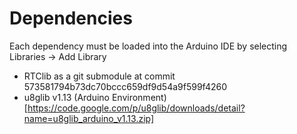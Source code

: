 Dependencies
============

Each dependency must be loaded into the Arduino IDE by selecting Libraries -> Add Library

* RTClib as a git submodule at commit 573581794b73dc70bccc659df9d54a9f599f4260
* u8glib v1.13 (Arduino Environment) [https://code.google.com/p/u8glib/downloads/detail?name=u8glib_arduino_v1.13.zip]


